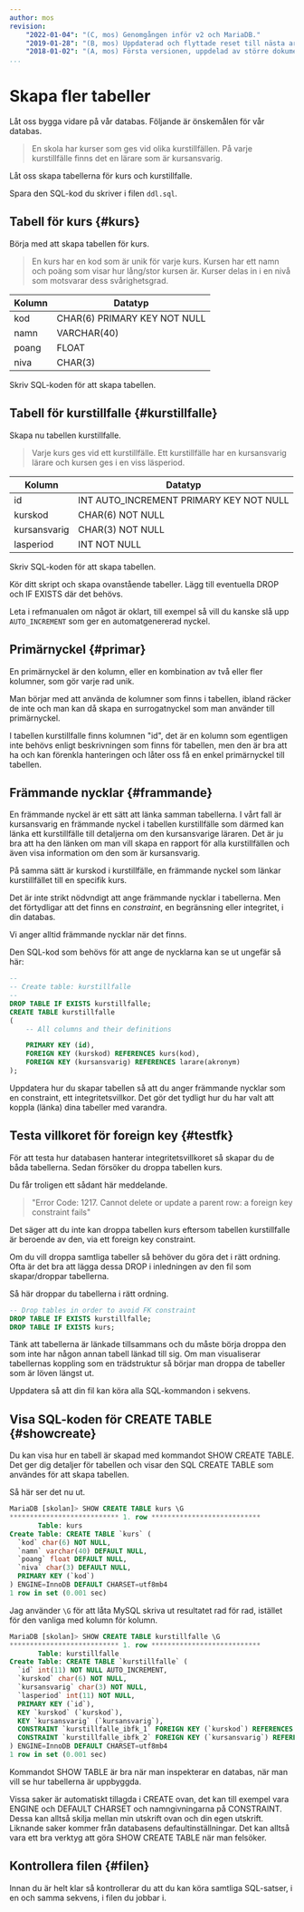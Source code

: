 ```yaml
---
author: mos
revision:
    "2022-01-04": "(C, mos) Genomgången inför v2 och MariaDB."
    "2019-01-28": "(B, mos) Uppdaterad och flyttade reset till nästa artikel."
    "2018-01-02": "(A, mos) Första versionen, uppdelad av större dokument."
...
```

Skapa fler tabeller
==================================

Låt oss bygga vidare på vår databas. Följande är önskemålen för vår databas.

> En skola har kurser som ges vid olika kurstillfällen. På varje kurstillfälle finns det en lärare som är kursansvarig.

Låt oss skapa tabellerna för kurs och kurstillfalle.

Spara den SQL-kod du skriver i filen `ddl.sql`.



Tabell för kurs {#kurs}
----------------------------------

Börja med att skapa tabellen för kurs.

> En kurs har en kod som är unik för varje kurs. Kursen har ett namn och poäng som visar hur lång/stor kursen är. Kurser delas in i en nivå som motsvarar dess svårighetsgrad.

| Kolumn    | Datatyp                      |
|-----------|------------------------------|
| kod       | CHAR(6) PRIMARY KEY NOT NULL |
| namn      | VARCHAR(40)                  |
| poang     | FLOAT                        |
| niva      | CHAR(3)                      |

Skriv SQL-koden för att skapa tabellen.



Tabell för kurstillfalle {#kurstillfalle}
----------------------------------

Skapa nu tabellen kurstillfalle.

> Varje kurs ges vid ett kurstillfälle. Ett kurstillfälle har en kursansvarig lärare och kursen ges i en viss läsperiod.

| Kolumn                      | Datatyp                                 |
|-----------------------------|-----------------------------------------|
| id                          | INT AUTO_INCREMENT PRIMARY KEY NOT NULL |
| kurskod                     | CHAR(6) NOT NULL                        |
| kursansvarig                | CHAR(3) NOT NULL                        |
| lasperiod                   | INT NOT NULL                            |

Skriv SQL-koden för att skapa tabellen.

Kör ditt skript och skapa ovanstående tabeller. Lägg till eventuella DROP och IF EXISTS där det behövs.

Leta i refmanualen om något är oklart, till exempel så vill du kanske slå upp `AUTO_INCREMENT` som ger en automatgenererad nyckel.



Primärnyckel {#primar}
----------------------------------

En primärnyckel är den kolumn, eller en kombination av två eller fler kolumner, som gör varje rad unik.

Man börjar med att använda de kolumner som finns i tabellen, ibland räcker de inte och man kan då skapa en surrogatnyckel som man använder till primärnyckel.

I tabellen kurstillfalle finns kolumnen "id", det är en kolumn som egentligen inte behövs enligt beskrivningen som finns för tabellen, men den är bra att ha och kan förenkla hanteringen och låter oss få en enkel primärnyckel till tabellen.



Främmande nycklar {#frammande}
----------------------------------

En främmande nyckel är ett sätt att länka samman tabellerna. I vårt fall är kursansvarig en främmande nyckel i tabellen kurstillfälle som därmed kan länka ett kurstillfälle till detaljerna om den kursansvarige läraren. Det är ju bra att ha den länken om man vill skapa en rapport för alla kurstillfällen och även visa information om den som är kursansvarig.

På samma sätt är kurskod i kurstillfälle, en främmande nyckel som länkar kurstillfället till en specifik kurs.

Det är inte strikt nödvndigt att ange främmande nycklar i tabellerna. Men det förtydligar att det finns en *constraint*, en begränsning eller integritet, i din databas.

Vi anger alltid främmande nycklar när det finns.

Den SQL-kod som behövs för att ange de nycklarna kan se ut ungefär så här:

```sql
--
-- Create table: kurstillfalle
--
DROP TABLE IF EXISTS kurstillfalle;
CREATE TABLE kurstillfalle
(
    -- All columns and their definitions

    PRIMARY KEY (id),
    FOREIGN KEY (kurskod) REFERENCES kurs(kod),
    FOREIGN KEY (kursansvarig) REFERENCES larare(akronym)
);
```

Uppdatera hur du skapar tabellen så att du anger främmande nycklar som en constraint, ett integritetsvillkor. Det gör det tydligt hur du har valt att koppla (länka) dina tabeller med varandra.



Testa villkoret för foreign key {#testfk}
----------------------------------

För att testa hur databasen hanterar integritetsvillkoret så skapar du de båda tabellerna. Sedan försöker du droppa tabellen kurs.

Du får troligen ett sådant här meddelande.

> "Error Code: 1217. Cannot delete or update a parent row: a foreign key constraint fails"

Det säger att du inte kan droppa tabellen kurs eftersom tabellen kurstillfalle är beroende av den, via ett foreign key constraint.

Om du vill droppa samtliga tabeller så behöver du göra det i rätt ordning. Ofta är det bra att lägga dessa DROP i inledningen av den fil som skapar/droppar tabellerna.

Så här droppar du tabellerna i rätt ordning.

```sql
-- Drop tables in order to avoid FK constraint
DROP TABLE IF EXISTS kurstillfalle;
DROP TABLE IF EXISTS kurs;
```

Tänk att tabellerna är länkade tillsammans och du måste börja droppa den som inte har någon annan tabell länkad till sig. Om man visualiserar tabellernas koppling som en trädstruktur så börjar man droppa de tabeller som är löven längst ut.

Uppdatera så att din fil kan köra alla SQL-kommandon i sekvens.



Visa SQL-koden för CREATE TABLE {#showcreate}
----------------------------------

Du kan visa hur en tabell är skapad med kommandot SHOW CREATE TABLE. Det ger dig detaljer för tabellen och visar den SQL CREATE TABLE som användes för att skapa tabellen.

Så här ser det nu ut.

```sql
MariaDB [skolan]> SHOW CREATE TABLE kurs \G
*************************** 1. row ***************************
       Table: kurs
Create Table: CREATE TABLE `kurs` (
  `kod` char(6) NOT NULL,
  `namn` varchar(40) DEFAULT NULL,
  `poang` float DEFAULT NULL,
  `niva` char(3) DEFAULT NULL,
  PRIMARY KEY (`kod`)
) ENGINE=InnoDB DEFAULT CHARSET=utf8mb4
1 row in set (0.001 sec)
```

Jag använder `\G` för att låta MySQL skriva ut resultatet rad för rad, istället för den vanliga med kolumn för kolumn.

```sql
MariaDB [skolan]> SHOW CREATE TABLE kurstillfalle \G
*************************** 1. row ***************************
       Table: kurstillfalle
Create Table: CREATE TABLE `kurstillfalle` (
  `id` int(11) NOT NULL AUTO_INCREMENT,
  `kurskod` char(6) NOT NULL,
  `kursansvarig` char(3) NOT NULL,
  `lasperiod` int(11) NOT NULL,
  PRIMARY KEY (`id`),
  KEY `kurskod` (`kurskod`),
  KEY `kursansvarig` (`kursansvarig`),
  CONSTRAINT `kurstillfalle_ibfk_1` FOREIGN KEY (`kurskod`) REFERENCES `kurs` (`kod`),
  CONSTRAINT `kurstillfalle_ibfk_2` FOREIGN KEY (`kursansvarig`) REFERENCES `larare` (`akronym`)
) ENGINE=InnoDB DEFAULT CHARSET=utf8mb4
1 row in set (0.001 sec)
```

Kommandot SHOW TABLE är bra när man inspekterar en databas, när man vill se hur tabellerna är uppbyggda.

Vissa saker är automatiskt tillagda i CREATE ovan, det kan till exempel vara ENGINE och DEFAULT CHARSET och namngivningarna på CONSTRAINT. Dessa kan alltså skilja mellan min utskrift ovan och din egen utskrift. Liknande saker kommer från databasens defaultinställningar. Det kan alltså vara ett bra verktyg att göra SHOW CREATE TABLE när man felsöker.



Kontrollera filen {#filen}
----------------------------------

Innan du är helt klar så kontrollerar du att du kan köra samtliga SQL-satser, i en och samma sekvens, i filen du jobbar i.



<!--

Detta bör numer inte hända.

Foreign key mellan tabeller {#fklink}
----------------------------------

Om du nu kör alla kommandona i din fil så får du troligen ett fel som säger att du inte kan skapa en foreign key från tabellen kurstillfälle till tabellen lärare.

Felmeddelandet kan se ut så här när du försöker göra CREATE TABLE kurstillfalle.

> "Error Code: 1215. Cannot add foreign key constraint"

Anledningen är att tabellen larare inte är skapad på samma sätt, mer specifikt så innehåller tabellen inte en definition på charset och collation som stämmer överens med den som finns i kurstillfälle. Av den anledningen går det inte länka tabellerna med ett foreign key constraint.

För att lösa detta så uppdaterar vi tabellen lärare och sätter samma charset och collation på den.

```sql
--
-- Update table larare and larare_pre to use same charset
-- and collation.
--
ALTER TABLE larare CONVERT TO CHARSET utf8 COLLATE utf8_swedish_ci;
ALTER TABLE larare_pre CONVERT TO CHARSET utf8 COLLATE utf8_swedish_ci;
```

Nu går det åter att skapa ett foreign key constraint mellan tabellerna.
-->
